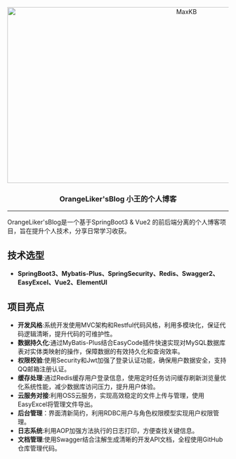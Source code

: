 <p align="center"><img src= "https://study-note908.oss-cn-beijing.aliyuncs.com/OrangeBlog/images/2024/08/ce3d1b41-22c1-4471-8ee8-f19fa74a548d.jpg" alt="MaxKB" width="800" height="400"/></p>
<h3 align="center">OrangeLiker'sBlog 小王的个人博客</h3>


<hr/>
OrangeLiker'sBlog是一个基于SpringBoot3 & Vue2 的前后端分离的个人博客项目，旨在提升个人技术，分享日常学习收获。

##  技术选型
- **SpringBoot3、Mybatis-Plus、SpringSecurity、Redis、Swagger2、EasyExcel、Vue2、ElementUI**


##  项目亮点
- **开发风格**:系统开发使用MVC架构和Restful代码风格，利用多模块化，保证代码逻辑清晰，提升代码的可维护性。
- **数据持久化**:通过MyBatis-Plus结合EasyCode插件快速实现对MySQL数据库表对实体类映射的操作，保障数据的有效持久化和查询效率。
- **权限校验**:使用Security和Jwt加强了登录认证功能，确保用户数据安全，支持QQ邮箱注册认证。
- **缓存处理**:通过Redis缓存用户登录信息，使用定时任务访问缓存刷新浏览量优化系统性能，减少数据库访问压力，提升用户体验。
- **云服务对接**:利用OSS云服务，实现高效稳定的文件上传与管理，使用EasyExcel将管理文件导出。
- **后台管理**：界面清新简约，利用RDBC用户与角色权限模型实现用户权限管理。
- **日志系统**:利用AOP加强方法执行的日志打印，方便查找关键信息。
- **文档管理**:使用Swagger结合注解生成清晰的开发API文档，全程使用GitHub仓库管理代码。
